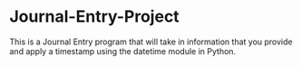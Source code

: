 # Journal-Entry-Project
This is a Journal Entry program that will take in information that you provide and apply a timestamp using the datetime module in Python.
